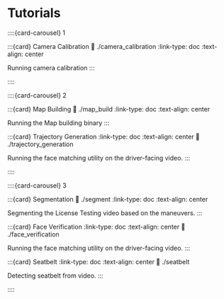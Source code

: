 # Tutorials

::::{card-carousel} 1

:::{card} Camera Calibration
:link: ./camera_calibration
:link-type: doc
:text-align: center

Running camera calibration
:::

::::

::::{card-carousel} 2

:::{card} Map Building
:link: ./map_build
:link-type: doc
:text-align: center

Running the Map building binary
:::

:::{card} Trajectory Generation
:link-type: doc
:text-align: center
:link: ./trajectory_generation

Running the face matching utility on the driver-facing video.
:::

::::

::::{card-carousel} 3

:::{card} Segmentation
:link: ./segment
:link-type: doc
:text-align: center

Segmenting the License Testing video based on the maneuvers.
:::

:::{card} Face Verification
:link-type: doc
:text-align: center
:link: ./face_verification

Running the face matching utility on the driver-facing video.
:::

:::{card} Seatbelt
:link-type: doc
:text-align: center
:link: ./seatbelt

Detecting seatbelt from video.
:::

::::